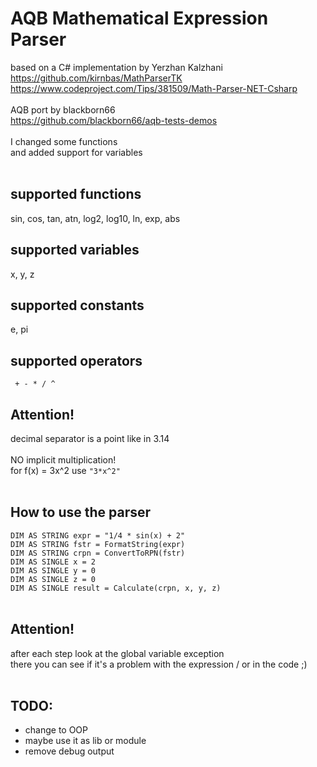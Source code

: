 # AQB Mathematical Expression Parser
 
based on a C# implementation by Yerzhan Kalzhani<br>
https://github.com/kirnbas/MathParserTK<br>
https://www.codeproject.com/Tips/381509/Math-Parser-NET-Csharp<br>
<br>
 AQB port by blackborn66<br>
 https://github.com/blackborn66/aqb-tests-demos<br>
<br>
 I changed some functions<br>
 and added support for variables<br>
<br>
## supported functions
   sin, cos, tan, atn, log2, log10, ln, exp, abs
## supported variables
   x, y, z
## supported constants
   e, pi
## supported operators<br>
`  + - * / ^ `<br>

## Attention!
decimal separator is a point like in 3.14<br>
<br>
NO implicit multiplication!<br>
 for f(x) = 3x^2 use ` "3*x^2" `<br>
 <br>

## How to use the parser

`DIM AS STRING expr = "1/4 * sin(x) + 2"` <br>
`DIM AS STRING fstr = FormatString(expr)`<br>
`DIM AS STRING crpn = ConvertToRPN(fstr)`<br>
`DIM AS SINGLE x = 2`<br>
`DIM AS SINGLE y = 0`<br>
`DIM AS SINGLE z = 0`<br>
`DIM AS SINGLE result = Calculate(crpn, x, y, z)`<br>
<br>
## Attention!
after each step look at the global variable exception<br>
there you can see if it's a problem with the expression / or in the code ;)<br>
<br>
## TODO:
 * change to OOP
 * maybe use it as lib or module
 * remove debug output
 
